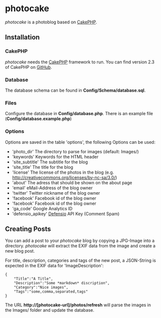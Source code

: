 # photocake

*photocake* is a photoblog based on [CakePHP](http://cakephp.org/).

## Installation

### CakePHP

*photocake* needs the [CakePHP](http://cakephp.org/) framework to run. You can find version 2.3 of CakePHP on [GitHub](https://github.com/cakephp/cakephp/tree/2.3).

### Database

The database schema can be found in **Config/Schema/database.sql**.

### Files

Configure the database in **Config/database.php**. There is an example file (**Config/database.example.php**)

### Options

Options are saved in the table 'options', the following Options can be used:

- 'photo_dir' The directory to parse for images (default: Images/)
- 'keywords' Keywords for the HTML header
- 'site_subtitle' The subtitle for the blog
- 'site_title' The title for the blog
- 'license' The license of the photos in the blog (e.g. http://creativecommons.org/licenses/by-nc-sa/3.0/)
- 'about' The adress that should be shown on the about page
- 'email' eMail-Address of the blog owner
- 'twitter' Twitter nickname of the blog owner
- 'facebook' Facebook id of the blog owner
- 'facebook' Facebook id of the blog owner
- 'ga_code' Google Analytics ID
- 'defensio_apikey' [Defensio](http://www.defensio.com/api/) API Key (Comment Spam)

## Creating Posts

You can add a post to your *photocake* blog by copying a JPG-Image into a directory. *photocake* will extract the EXIF data from the image and create a new blog post.

For title, description, categories and tags of the new post, a JSON-String is expected in the EXIF data for 'ImageDescription':

    {
        "Title":"A Title",
        "Description":"Some *markdown* discription",
        "Category":"Nice images",
        "Tags":"some,comma,separated,tags"
    }

The URL **http://[photocake-url]/photos/refresh** will parse the images in the Images/ folder and update the database.